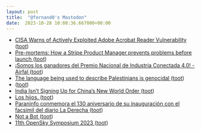 ```yaml
---
layout: post
title:  "@fernand0's Mastodon"
date:  2023-10-28 10:08:36.667000+00:00
---
```

*  [CISA Warns of Actively Exploited Adobe Acrobat Reader Vulnerability ](https://thehackernews.com/2023/10/us-cybersecurity-agency-warns-of.htm) ([toot](https://mastodon.social/@fernand0/111312090999422925))
*  [Pre-mortems: How a Stripe Product Manager prevents problems before launch ](https://coda.io/@shreyas/pre-mortem) ([toot](https://mastodon.social/@fernand0/111311970493130032))
*  [¡Somos los ganadores del Premio Nacional de Industria Conectada 4.0! - Airfal ](https://www.airfal.com/2023/10/04/airfal-gana-el-premio-nacional-de-industria-conectada-4-0) ([toot](https://mastodon.social/@fernand0/111311675358414500))
*  [The language being used to describe Palestinians is genocidal ](https://www.theguardian.com/commentisfree/2023/oct/16/the-language-being-used-to-describe-palestinians-is-genocida) ([toot](https://mastodon.social/@fernand0/111311477627047460))
*  [ ](https://mastodon.social/@clueless_capybara) ([toot](https://mastodon.social/@fernand0/111308419894539173))
*  [India Isn’t Signing Up for China’s New World Order ](https://www.theatlantic.com/international/archive/2023/10/xi-jinping-china-belt-road-india-modi/675663) ([toot](https://mastodon.social/@fernand0/111308400792584396))
*  [Los hijos. ](https://avecesunafoto.wordpress.com/2023/10/27/los-hijos-3) ([toot](https://mastodon.social/@fernand0/111308113970868707))
*  [Paraninfo conmemora el 130 aniversario de su inauguración con el facsímil del diario La Derecha ](http://www.unizar.es/actualidad/vernoticia_ng.php?id=7578) ([toot](https://mastodon.social/@fernand0/111308090067556432))
*  [Not a Bot ](https://help.twitter.com/en/using-x/not-a-bo) ([toot](https://mastodon.social/@fernand0/111307895252065933))
*  [11th OpenSky Symposium 2023 ](https://symposium.opensky-network.org) ([toot](https://mastodon.social/@fernand0/111307749860823768))
